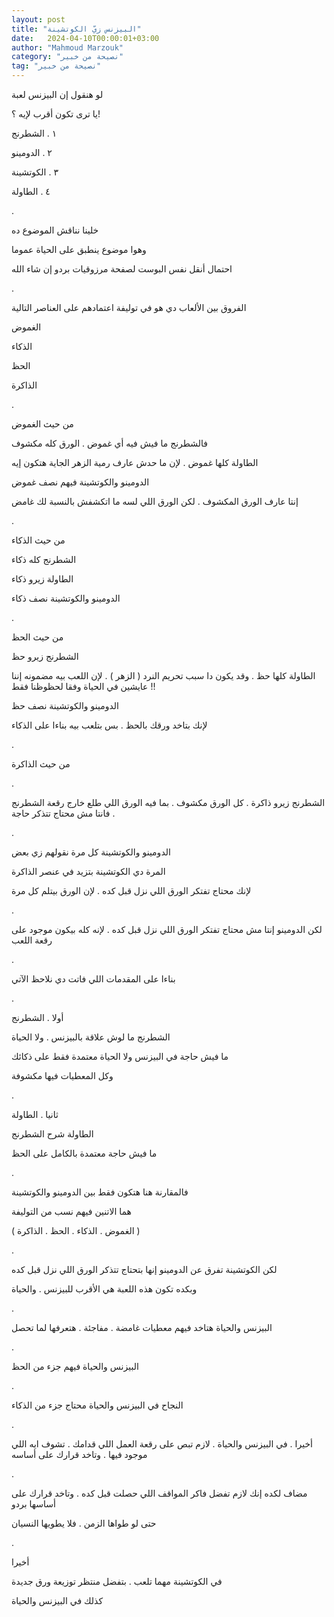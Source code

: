 ```yaml
---
layout: post
title: "البيزنس زيّ الكوتشينة"
date:   2024-04-10T00:00:01+03:00
author: "Mahmoud Marzouk"
category: "نصيحة من خبير"
tag: "نصيحة من خبير"
---
```



لو هنقول إن البيزنس لعبة

يا ترى تكون أقرب لإيه ؟!

١ . الشطرنج

٢ . الدومينو

٣ . الكوتشينة

٤ . الطاولة

.

خلينا نناقش الموضوع ده

وهوا موضوع ينطبق على الحياة عموما

احتمال أنقل نفس البوست لصفحة مرزوقيات بردو إن شاء
الله

.

الفروق بين الألعاب دي هو في توليفة اعتمادهم على العناصر
التالية

الغموض

الذكاء

الحظ

الذاكرة

.

من حيث الغموض

فالشطرنج ما فيش فيه أي غموض . الورق كله مكشوف

الطاولة كلها غموض . لإن ما حدش عارف رمية الزهر الجاية
هتكون إيه

الدومينو والكوتشينة فيهم نصف غموض

إنتا عارف الورق المكشوف . لكن الورق اللي لسه ما اتكشفش
بالنسبة لك غامض

.

من حيث الذكاء

الشطرنج كله ذكاء

الطاولة زيرو ذكاء

الدومينو والكوتشينة نصف ذكاء

.

من حيث الحظ

الشطرنج زيرو حظ

الطاولة كلها حظ . وقد يكون دا سبب تحريم النرد ( الزهر )
. لإن اللعب بيه مضمونه إننا عايشين في الحياة وفقا لحظوظنا فقط !!

الدومينو والكوتشينة نصف حظ

لإنك بتاخد ورقك بالحظ . بس بتلعب بيه بناءا على
الذكاء

.

من حيث الذاكرة

.

الشطرنج زيرو ذاكرة . كل الورق مكشوف . بما فيه الورق اللي
طلع خارج رقعة الشطرنج . فانتا مش محتاج تتذكر حاجة

.

الدومينو والكوتشينة كل مرة نقولهم زي بعض

المرة دي الكوتشينة بتزيد في عنصر الذاكرة

لإنك محتاج تفتكر الورق اللي نزل قبل كده . لإن الورق
بيتلم كل مرة

.

لكن الدومينو إنتا مش محتاج تفتكر الورق اللي نزل قبل كده
. لإنه كله بيكون موجود على رقعة اللعب

.

بناءا على المقدمات اللي فاتت دي نلاحظ الآتي

.

أولا . الشطرنج

الشطرنج ما لوش علاقة بالبيزنس . ولا الحياة

ما فيش حاجة في البيزنس ولا الحياة معتمدة فقط على
ذكائك

وكل المعطيات فيها مكشوفة

.

ثانيا . الطاولة

الطاولة شرح الشطرنج

ما فيش حاجة معتمدة بالكامل على الحظ

.

فالمقارنة هنا هتكون فقط بين الدومينو والكوتشينة

هما الاتنين فيهم نسب من التوليفة

( الغموض . الذكاء . الحظ . الذاكرة )

.

لكن الكوتشينة تفرق عن الدومينو إنها بتحتاج تتذكر الورق
اللي نزل قبل كده

وبكده تكون هذه اللعبة هي الأقرب للبيزنس . والحياة

.

البيزنس والحياة هتاخد فيهم معطيات غامضة . مفاجئة .
هتعرفها لما تحصل

.

البيزنس والحياة فيهم جزء من الحظ

.

النجاح في البيزنس والحياة محتاج جزء من الذكاء

.

أخيرا . في البيزنس والحياة . لازم تبص على رقعة العمل
اللي قدامك . تشوف ايه اللي موجود فيها . وتاخد قرارك على أساسه

.

مضاف لكده إنك لازم تفضل فاكر المواقف اللي حصلت قبل كده .
وتاخد قرارك على أساسها بردو

حتى لو طواها الزمن . فلا يطويها النسيان

.

أخيرا

في الكوتشينة مهما تلعب . بتفضل منتظر توزيعة ورق
جديدة

كذلك في البيزنس والحياة
